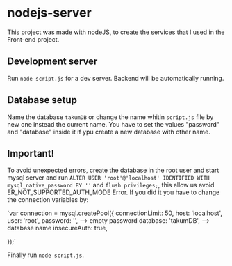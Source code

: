 # nodejs-server

This project was made with nodeJS, to create the services that I used in the Front-end project.

## Development server

Run `node script.js` for a dev server. Backend will be automatically running.

## Database setup

Name the database `takumDB` or change the name whitin `script.js` file by new one instead the current name. You have to set the values "password" and "database" inside it if ypu create a new database with other name.

## Important!

To avoid unexpected errors, create the database in the root user and start mysql server and run `ALTER USER 'root'@'localhost' IDENTIFIED WITH mysql_native_password BY ''` and `flush privileges;`, this allow us avoid ER_NOT_SUPPORTED_AUTH_MODE Error.
If you did it you have to change the connection variables by:

`var connection = mysql.createPool({
    connectionLimit: 50,
    host: 'localhost',
    user: 'root',
    password: '', --> empty password
    database: 'takumDB', --> database name
    insecureAuth: true,

});`

Finally run `node script.js`.

